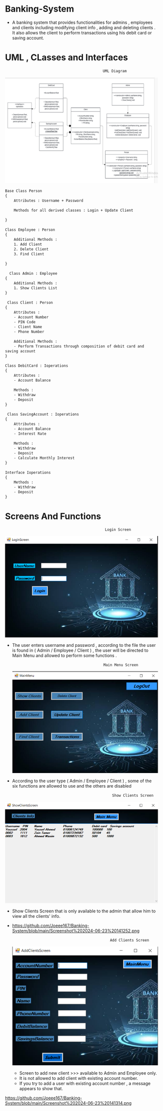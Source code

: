 # Banking-System
- A banking system that provides functionalities for admins , employees and clients including modifying client info , adding and deleting clients . It also allows the client to perform transactions using his debit card or saving account.

# UML , CLasses and Interfaces

                                                 UML Diagram
 ![UML](https://github.com/Joeee167/Banking-System/blob/main/Screenshot%202024-06-18%20174936.png)


    Base Class Person
    {
        Attributes : Username + Password

        Methods for all derived classes : Login + Update Client
        
    }

    Class Employee : Person
    {
        Additional Methods : 
        1. Add Client
        2. Delete Client
        3. Find Client
        
    }

      Class Admin : Employee
    {
        Additional Methods : 
        1. Show Clients List
    }

     Class Client : Person
    {
        Attributes : 
        - Account Number
        - PIN Code
        - Client Name
        - Phone Number

        Additional Methods :
        - Perform Transactions through composition of debit card and saving account
    }

    Class DebitCard : Ioperations
    {
        Attributes : 
        - Account Balance
          
        Methods :
        - Withdraw
        - Deposit
    }

     Class SavingAccount : Ioperations
    {
        Attributes : 
        - Account Balance
        - Interest Rate
          
        Methods :
        - Withdraw
        - Deposit
        - Calculate Monthly Interest
    }

    Interface Ioperations
    {
        Methods :
        - Withdraw
        - Deposit
    }

  # Screens And Functions

                                                  Login Screen
   ![LoginScreen](https://github.com/Joeee167/Banking-System/blob/main/Screenshot%202024-06-20%20151744.png)
  - The user enters username and password , according to the file the user is found in ( Admin / Employee / Client ) , the user will be directed to Main Menu and allowed to perform some functions .



                                                  Main Menu Screen
    ![Main Menu](https://github.com/Joeee167/Banking-System/blob/main/Screenshot%202024-06-20%20160449.png)
  - According to the user type ( Admin / Employee / Client ) , some of the six functions are allowed to use and the others are disabled


                                                      Show Clients Screen
   ![Show Clients](https://github.com/Joeee167/Banking-System/blob/main/Screenshot%202024-06-20%20172220.png)
   - Show Clients Screen that is only available to the admin that allow him to view all the clients' info.

   - https://github.com/Joeee167/Banking-System/blob/main/Screenshot%202024-06-23%20141252.png

                                                      Add Clients Screen
     ![Add Clients](https://github.com/Joeee167/Banking-System/blob/main/Screenshot%202024-06-22%20142257.png)
     - Screen to add new client >>> available to Admin and Employee only.
     - It is not allowed to add client with existing account number.
     - If you try to add a user with existing account number , a message appears to show that.
    



https://github.com/Joeee167/Banking-System/blob/main/Screenshot%202024-06-23%20141314.png
